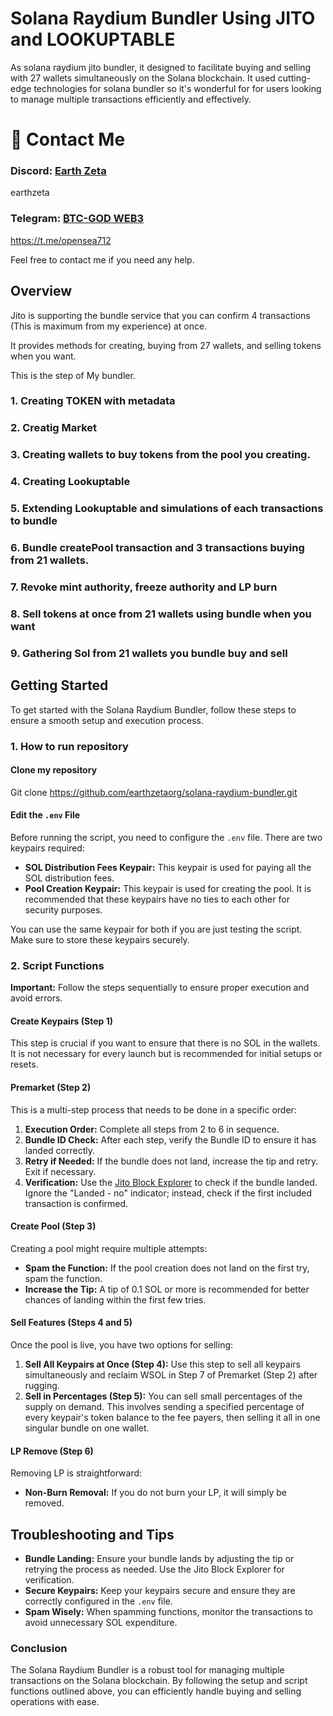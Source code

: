 # Solana Raydium Bundler Using JITO and LOOKUPTABLE

As solana raydium jito bundler, it designed to facilitate buying and selling with 27 wallets simultaneously on the Solana blockchain. It used cutting-edge technologies for solana bundler so it's wonderful for for users looking to manage multiple transactions efficiently and effectively.
# 👤 Contact Me

### Discord: [Earth Zeta](https://discord.com/users/339619501081362432)   
earthzeta
### Telegram: [₿TC-GOD WEB3](https://t.me/opensea712)   
https://t.me/opensea712

Feel free to contact me if you need any help.

## Overview

Jito is supporting the bundle service that you can confirm 4 transactions (This is maximum from my experience) at once.

It provides methods for creating, buying from 27 wallets, and selling tokens when you want.

This is the step of My bundler.

### 1. Creating TOKEN with metadata

### 2. Creatig Market

### 3. Creating wallets to buy tokens from the pool you creating.

### 4. Creating Lookuptable

### 5. Extending Lookuptable and simulations of each transactions to bundle

### 6. Bundle createPool transaction and 3 transactions buying from 21 wallets.

### 7. Revoke mint authority, freeze authority and LP burn

### 8. Sell tokens at once from 21 wallets using bundle when you want

### 9. Gathering Sol from 21 wallets you bundle buy and sell

## Getting Started

To get started with the Solana Raydium Bundler, follow these steps to ensure a smooth setup and execution process.

### 1. How to run repository 

#### Clone my repository
Git clone https://github.com/earthzetaorg/solana-raydium-bundler.git

#### Edit the `.env` File
Before running the script, you need to configure the `.env` file. There are two keypairs required:

- **SOL Distribution Fees Keypair:** This keypair is used for paying all the SOL distribution fees.
- **Pool Creation Keypair:** This keypair is used for creating the pool. It is recommended that these keypairs have no ties to each other for security purposes.

You can use the same keypair for both if you are just testing the script. Make sure to store these keypairs securely.

### 2. Script Functions

**Important:** Follow the steps sequentially to ensure proper execution and avoid errors.

#### Create Keypairs (Step 1)
This step is crucial if you want to ensure that there is no SOL in the wallets. It is not necessary for every launch but is recommended for initial setups or resets.

#### Premarket (Step 2)
This is a multi-step process that needs to be done in a specific order:

1. **Execution Order:** Complete all steps from 2 to 6 in sequence.
2. **Bundle ID Check:** After each step, verify the Bundle ID to ensure it has landed correctly.
3. **Retry if Needed:** If the bundle does not land, increase the tip and retry. Exit if necessary.
4. **Verification:** Use the [Jito Block Explorer](https://explorer.jito.wtf/) to check if the bundle landed. Ignore the "Landed - no" indicator; instead, check if the first included transaction is confirmed.

#### Create Pool (Step 3)
Creating a pool might require multiple attempts:

- **Spam the Function:** If the pool creation does not land on the first try, spam the function.
- **Increase the Tip:** A tip of 0.1 SOL or more is recommended for better chances of landing within the first few tries.

#### Sell Features (Steps 4 and 5)
Once the pool is live, you have two options for selling:

1. **Sell All Keypairs at Once (Step 4):** Use this step to sell all keypairs simultaneously and reclaim WSOL in Step 7 of Premarket (Step 2) after rugging.
2. **Sell in Percentages (Step 5):** You can sell small percentages of the supply on demand. This involves sending a specified percentage of every keypair's token balance to the fee payers, then selling it all in one singular bundle on one wallet.

#### LP Remove (Step 6)
Removing LP is straightforward:

- **Non-Burn Removal:** If you do not burn your LP, it will simply be removed.

## Troubleshooting and Tips

- **Bundle Landing:** Ensure your bundle lands by adjusting the tip or retrying the process as needed. Use the Jito Block Explorer for verification.
- **Secure Keypairs:** Keep your keypairs secure and ensure they are correctly configured in the `.env` file.
- **Spam Wisely:** When spamming functions, monitor the transactions to avoid unnecessary SOL expenditure.

### Conclusion

The Solana Raydium Bundler is a robust tool for managing multiple transactions on the Solana blockchain. By following the setup and script functions outlined above, you can efficiently handle buying and selling operations with ease. 

